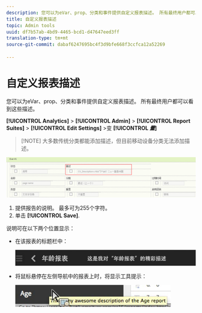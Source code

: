 ```yaml
---
description: 您可以为eVar、prop、分类和事件提供自定义报表描述。 所有最终用户都可以看到这些描述。
title: 自定义报表描述
topic: Admin tools
uuid: df7b57ab-4bd9-4465-bcd1-d47647eed3ff
translation-type: tm+mt
source-git-commit: dabaf6247695bc4f3d9bfe668f3ccfca12a52269

---
```



# 自定义报表描述

您可以为eVar、prop、分类和事件提供自定义报表描述。 所有最终用户都可以看到这些描述。

**[!UICONTROL Analytics]** > **[!UICONTROL Admin]** > **[!UICONTROL Report Suites]** > **[!UICONTROL Edit Settings]** >变 **[!UICONTROL *量&#x200B;*]**

>[!NOTE] 大多数传统分类都能添加描述，但目前移动设备分类无法添加描述。

![](assets/report_descriptions.png)

1. 提供报告的说明。 最多可为255个字符。
1. 单击 **[!UICONTROL Save]**.

说明可在以下两个位置显示：

* 在该报表的标题栏中：

   ![](assets/report_description_2.png)

* 将鼠标悬停在左侧导航中的报表上时，将显示工具提示：

   ![](assets/report_description_3.png)

